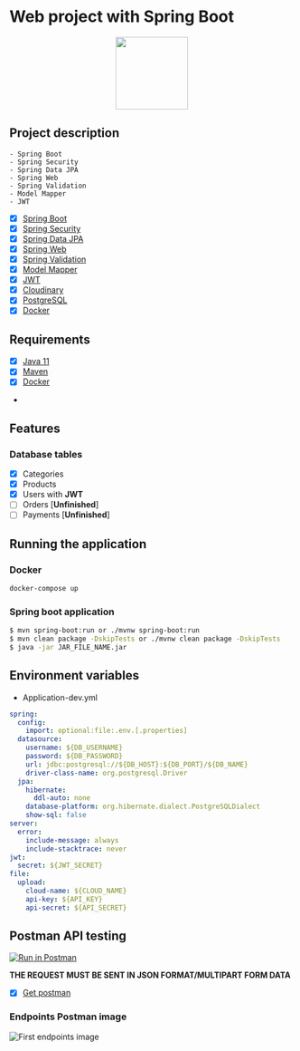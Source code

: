 # Web project with Spring Boot 
<div align="center">
 <img src="https://cdn.jsdelivr.net/gh/devicons/devicon/icons/spring/spring-original-wordmark.svg" width="128" />
</div>

## Project description
    - Spring Boot
    - Spring Security
    - Spring Data JPA
    - Spring Web
    - Spring Validation
    - Model Mapper
    - JWT
- [x] [Spring Boot](https://spring.io/projects/spring-boot)
- [x] [Spring Security](https://spring.io/projects/spring-security)
- [x] [Spring Data JPA](https://spring.io/projects/spring-data-jpa)
- [x] [Spring Web](https://spring.io/projects/spring-framework)
- [x] [Spring Validation](https://spring.io/projects/spring-framework)
- [x] [Model Mapper](http://modelmapper.org/)
- [x] [JWT](https://jwt.io/)
- [x] [Cloudinary](https://cloudinary.com/)
- [x] [PostgreSQL](https://www.postgresql.org/)
- [x] [Docker](https://www.docker.com/)

## Requirements
- [x] [Java 11](https://www.oracle.com/java/technologies/javase-jdk11-downloads.html)
- [x] [Maven](https://maven.apache.org/)
- [x] [Docker](https://www.docker.com/)
- 
## Features

### Database tables
- [x] Categories
- [x] Products
- [x] Users with **JWT**
- [ ] Orders [**Unfinished**]
- [ ] Payments [**Unfinished**]

## Running the application

### Docker

```bash
docker-compose up
```

### Spring boot application

```bash
$ mvn spring-boot:run or ./mvnw spring-boot:run
$ mvn clean package -DskipTests or ./mvnw clean package -DskipTests 
$ java -jar JAR_FILE_NAME.jar
```



## Environment variables

- Application-dev.yml
```yml
spring:
  config:
    import: optional:file:.env.[.properties]
  datasource:
    username: ${DB_USERNAME}
    password: ${DB_PASSWORD}
    url: jdbc:postgresql://${DB_HOST}:${DB_PORT}/${DB_NAME}
    driver-class-name: org.postgresql.Driver
  jpa:
    hibernate:
      ddl-auto: none
    database-platform: org.hibernate.dialect.PostgreSQLDialect
    show-sql: false
server:
  error:
    include-message: always
    include-stacktrace: never
jwt:
  secret: ${JWT_SECRET}
file:
  upload:
    cloud-name: ${CLOUD_NAME}
    api-key: ${API_KEY}
    api-secret: ${API_SECRET}
 ```


## Postman API testing


[![Run in Postman](https://run.pstmn.io/button.svg)](https://app.getpostman.com/run-collection/1b1b1b1b1b1b1b1b1b1b)

**THE REQUEST MUST BE SENT IN JSON FORMAT/MULTIPART FORM DATA**
- [x] [Get postman](https://www.postman.com/)

### Endpoints Postman image

<img src="https://boilingwaters.ph/wp-content/uploads/2021/06/51KUEBj37QL-696x488.jpg" alt="First endpoints image">
